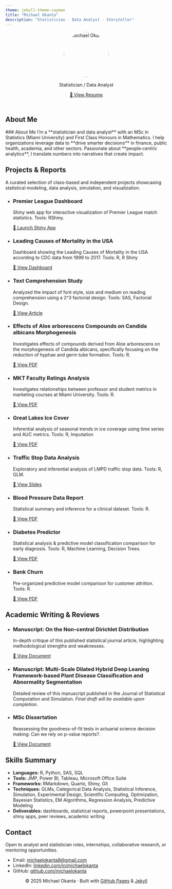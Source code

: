 ```yaml
---
theme: jekyll-theme-cayman
title: "Michael Okanta"
description: "Statistician · Data Analyst · Storyteller"
---
```



<header class="hero">
  <img src="https://raw.githubusercontent.com/okantam/okantam.github.io/main/PROFESSIONALPHOTO.jpg" alt="Michael Okanta" style="width: 140px; border-radius: 50%; margin: 1rem auto; display: block;">
  <p>Statistician / Data Analyst</p>
  <a href="https://raw.githubusercontent.com/okantam/okantam.github.io/main/MICHAEL%20OKANTA%20-%20RESUME.pdf" class="button">📄 View Resume</a>
</header>

<section class="intro">
  <h2>About Me</h2>
  <p>
    ### About Me
    I’m a **statistician and data analyst** with an MSc in Statistics (Miami University) and First Class Honours in Mathematics. I help organizations leverage data to **drive smarter decisions** in finance, public health, academia, and other sectors. Passionate about **people‑centric analytics**, I translate numbers into narratives that create impact.
  </p>
</section>

<section class="projects">
  <h2>Projects & Reports</h2>
  <p>A curated selection of class-based and independent projects showcasing statistical modeling, data analysis, simulation, and visualization.</p>
  <ul>
    <li>
      <h3>Premier League Dashboard</h3>
      <p>Shiny web app for interactive visualization of Premier League match statistics. Tools: RShiny.</p>
      <a href="https://michael-okanta.shinyapps.io/PREMIER_LEAGUE_VISUALIZATION/" target="_blank">🔗 Launch Shiny App</a>
    </li>
    <li>
      <h3>Leading Causes of Mortality in the USA</h3>
      <p>Dashboard showing the Leading Causes of Mortality in the USA according to CDC data from 1999 to 2017. Tools: R, R Shiny</p>
      <a href="https://drive.google.com/drive/u/0/folders/1Yg4SN-pbv89mvukr1HNZw-aYwxivGLgs" target="_blank">🔗 View Dashboard</a>
    </li>
    <li>
      <h3>Text Comprehension Study</h3>
      <p>Analyzed the impact of font style, size and medium on reading comprehension using a 2^3 factorial design. Tools: SAS, Factorial Design.</p>
      <a href="https://drive.google.com/drive/u/0/folders/1AK5qGQQ7uUFFH0Z09b39SLV6Y135fz0y" target="_blank">🔗 View Article</a>
    </li>
    <li>
      <h3>Effects of Aloe arborescens Compounds on Candida albicans Morphogenesis</h3>
      <p>Investigates effects of compounds derived from Aloe arborescens on the morphogenesis of Candida albicans, specifically
focusing on the reduction of hyphae and germ tube formation. Tools: R.</p>
      <a href="https://drive.google.com/drive/u/0/folders/1rj66B1WdJcuZQjGmOHCEwAzTgg9voFA8" target="_blank">🔗 View PDF</a>
    </li>
    <li>
      <h3>MKT Faculty Ratings Analysis</h3>
      <p>Investigates relationships between professor and student metrics in marketing courses at Miami University. Tools: R.</p>
      <a href="https://drive.google.com/drive/u/0/folders/1YZsOiojtYYK8bae-_hphJrFyTa5RukpY" target="_blank">🔗 View PDF</a>
    </li>
    <li>
      <h3>Great Lakes Ice Cover</h3>
      <p>Inferential analysis of seasonal trends in ice coverage using time series and AUC metrics. Tools: R, Imputation</p>
      <a href="https://drive.google.com/drive/u/0/folders/1_ahKGt0UEGC8s56hp6CAAsmVM915MWKa" target="_blank">🔗 View PDF</a>
    </li>
    <li>
      <h3>Traffic Stop Data Analysis</h3>
      <p>Exploratory and inferential analysis of LMPD traffic stop data. Tools: R, GLM.</p>
      <a href="https://drive.google.com/drive/u/0/folders/15dL1hMAtT_BX7hsRqgGAbEiJT2yJ5jPt" target="_blank">🔗 View Slides</a>
    </li>
    <li>
      <h3>Blood Pressure Data Report</h3>
      <p>Statistical summary and inference for a clinical dataset. Tools: R.</p>
      <a href="https://drive.google.com/drive/u/0/folders/1jqtcpqDhMHZG3M5TaIPyQ8pWRcaS5KfE" target="_blank">🔗 View PDF</a>
    </li>
    <li>
      <h3>Diabetes Predictor</h3>
      <p>Statistical analysis & predictive model classification comparison for early diagnosis. Tools: R, Machine Learning, Decision Trees.</p>
      <a href="https://drive.google.com/drive/u/0/folders/1CsTOEzKbqtUPSy6yiSC1Y78vGjKjp-7z" target="_blank">🔗 View PDF</a>
    </li>
    <li>
      <h3>Bank Churn</h3>
      <p>Pre-organized predictive model comparison for customer attrition. Tools: R.</p>
      <a href="https://drive.google.com/drive/u/0/folders/1ztOjEMRkdLAwkSNE5eUqU_6cR09_Ggpt" target="_blank">🔗 View PDF</a>
    </li>
  </ul>
</section>

<section class="writing">
  <h2>Academic Writing & Reviews</h2>
  <ul>
    <li>
      <h3>Manuscript: On the Non-central Dirichlet Distribution</h3>
      <p>In-depth critique of this published statistical journal article, highlighting methodological strengths and weaknesses.</p>
      <a href="https://drive.google.com/drive/u/0/folders/1MZeXpMkaXjclWEoRcb8Oa-P5dtaVLY_K" target="_blank">🔗 View Document</a>
    </li>
    <li>
      <h3>Manuscript: Multi-Scale Dilated Hybrid Deep Leaning Framework-based Plant Disease Classification and Abnormality Segmentation</h3>
      <p>Detailed review of this manuscript published in the Journal of Statistical Computation and Simulation. <em>Final draft will be available upon completion.</em></p>
    </li>
    <li>
      <h3>MSc Dissertation</h3>
      <p>Reassessing the goodness-of-fit tests in actuarial science decision making: Can we rely on p-value reports?. </p>
      <a href="https://drive.google.com/drive/u/1/folders/1UacUaZaeMWWH17GjKmYPUF7zAwJ4n1KY" target="_blank">🔗 View Document</a>
    </li>   
  </ul>
</section>

<section class="skills">
  <h2>Skills Summary</h2>
  <ul>
    <li><strong>Languages:</strong> R, Python, SAS, SQL</li>
    <li><strong>Tools:</strong> JMP, Power BI, Tableau, Microsoft Office Suite</li>
    <li><strong>Frameworks:</strong> RMarkdown, Quarto, Shiny, Git</li>
    <li><strong>Techniques:</strong> GLMs, Categorical Data Analysis, Statistical Inference, Simulation, Experimental Design, Scientific Computing, Optimization, Bayesian Statistics, EM Algorithms, Regression Analysis, Predictive Modeling</li>
    <li><strong>Deliverables:</strong> dashboards, statistical reports, powerpoint presentations, shiny apps, peer reviews, academic writing</li>
  </ul>
</section>

<section class="contact">
  <h2>Contact</h2>
  <p>Open to analyst and statistician roles, internships, collaborative research, or mentoring opportunities.</p>
  <ul>
     <li>Email: <a href="mailto:michaelokanta8@gmail.com">michaelokanta8@gmail.com</a></li>
    <li>LinkedIn: <a href="https://www.linkedin.com/in/michael-okanta-4486281b5/">linkedin.com/in/michaelokanta</a></li>
    <li>GitHub: <a href="https://github.com/okantam">github.com/michaelokanta</a></li>
  </ul>
</section>

<footer>
  <p style="text-align: center;">© 2025 Michael Okanta · Built with <a href="https://pages.github.com/">GitHub Pages</a> & <a href="https://jekyllrb.com/">Jekyll</a></p>
</footer>

